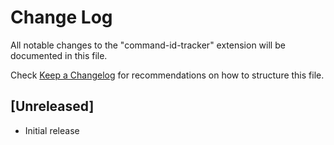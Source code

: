 # Change Log

All notable changes to the "command-id-tracker" extension will be documented in this file.

Check [Keep a Changelog](http://keepachangelog.com/) for recommendations on how to structure this file.

## [Unreleased]

- Initial release